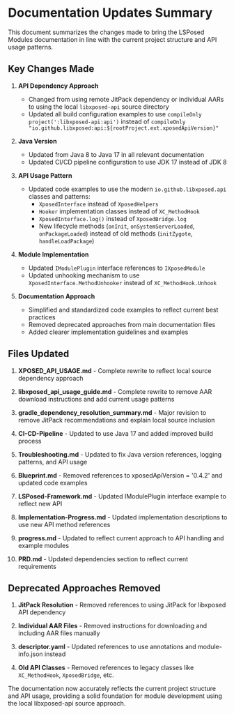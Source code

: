 # Documentation Updates Summary

This document summarizes the changes made to bring the LSPosed Modules documentation in line with the current project structure and API usage patterns.

## Key Changes Made

1. **API Dependency Approach**
   - Changed from using remote JitPack dependency or individual AARs to using the local `libxposed-api` source directory
   - Updated all build configuration examples to use `compileOnly project(':libxposed-api:api')` instead of `compileOnly "io.github.libxposed:api:${rootProject.ext.xposedApiVersion}"`

2. **Java Version**
   - Updated from Java 8 to Java 17 in all relevant documentation
   - Updated CI/CD pipeline configuration to use JDK 17 instead of JDK 8

3. **API Usage Pattern**
   - Updated code examples to use the modern `io.github.libxposed.api` classes and patterns:
     - `XposedInterface` instead of `XposedHelpers`
     - `Hooker` implementation classes instead of `XC_MethodHook`
     - `XposedInterface.log()` instead of `XposedBridge.log`
     - New lifecycle methods (`onInit`, `onSystemServerLoaded`, `onPackageLoaded`) instead of old methods (`initZygote`, `handleLoadPackage`)

4. **Module Implementation**
   - Updated `IModulePlugin` interface references to `IXposedModule`
   - Updated unhooking mechanism to use `XposedInterface.MethodUnhooker` instead of `XC_MethodHook.Unhook`

5. **Documentation Approach**
   - Simplified and standardized code examples to reflect current best practices
   - Removed deprecated approaches from main documentation files
   - Added clearer implementation guidelines and examples

## Files Updated

1. **XPOSED_API_USAGE.md** - Complete rewrite to reflect local source dependency approach

2. **libxposed_api_usage_guide.md** - Complete rewrite to remove AAR download instructions and add current usage patterns

3. **gradle_dependency_resolution_summary.md** - Major revision to remove JitPack recommendations and explain local source inclusion

4. **CI-CD-Pipeline** - Updated to use Java 17 and added improved build process

5. **Troubleshooting.md** - Updated to fix Java version references, logging patterns, and API usage

6. **Blueprint.md** - Removed references to xposedApiVersion = '0.4.2' and updated code examples

7. **LSPosed-Framework.md** - Updated IModulePlugin interface example to reflect new API

8. **Implementation-Progress.md** - Updated implementation descriptions to use new API method references

9. **progress.md** - Updated to reflect current approach to API handling and example modules

10. **PRD.md** - Updated dependencies section to reflect current requirements

## Deprecated Approaches Removed

1. **JitPack Resolution** - Removed references to using JitPack for libxposed API dependency

2. **Individual AAR Files** - Removed instructions for downloading and including AAR files manually

3. **descriptor.yaml** - Updated references to use annotations and module-info.json instead

4. **Old API Classes** - Removed references to legacy classes like `XC_MethodHook`, `XposedBridge`, etc.



The documentation now accurately reflects the current project structure and API usage, providing a solid foundation for module development using the local libxposed-api source approach. 